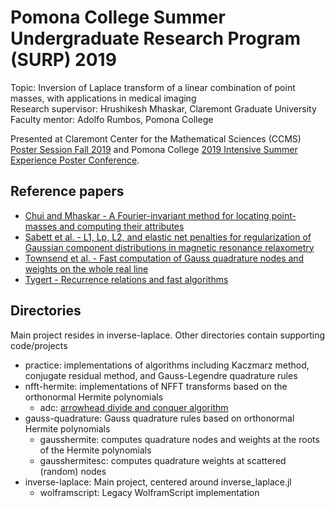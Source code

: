 # Pomona College Summer Undergraduate Research Program (SURP) 2019

Topic: Inversion of Laplace transform of a linear combination of point masses, with applications in medical imaging  
Research supervisor: Hrushikesh Mhaskar, Claremont Graduate University  
Faculty mentor: Adolfo Rumbos, Pomona College

Presented at Claremont Center for the Mathematical Sciences (CCMS) [Poster Session Fall 2019](https://colleges.claremont.edu/ccms/event/poster-session-fall-2019/) and Pomona College [2019 Intensive Summer Experience Poster Conference](https://www.pomona.edu/events/2019-intensive-summer-experience-poster-conference).

## Reference papers

- [Chui and Mhaskar - A Fourier-invariant method for locating point-masses and computing their attributes](https://arxiv.org/abs/1707.09319)
- [Sabett et al. - L1, Lp, L2, and elastic net penalties for regularization of Gaussian component distributions in magnetic resonance relaxometry](https://www.researchgate.net/publication/327692674_L1_Lp_L2_and_elastic_net_penalties_for_regularization_of_Gaussian_component_distributions_in_magnetic_resonance_relaxometry)
- [Townsend et al. - Fast computation of Gauss quadrature nodes and weights on the whole real line](https://arxiv.org/abs/1410.5286)
- [Tygert - Recurrence relations and fast algorithms](https://arxiv.org/abs/cs/0609081)

## Directories

Main project resides in inverse-laplace. Other directories contain supporting code/projects

- practice: implementations of algorithms including Kaczmarz method, conjugate residual method, and Gauss-Legendre quadrature rules
- nfft-hermite: implementations of NFFT transforms based on the orthonormal Hermite polynomials
	- adc: [arrowhead divide and conquer algorithm](https://zenodo.org/record/1236142/files/article.pdf)
- gauss-quadrature: Gauss quadrature rules based on orthonormal Hermite polynomials
	- gausshermite: computes quadrature nodes and weights at the roots of the Hermite polynomials
	- gausshermitesc: computes quadrature weights at scattered (random) nodes
- inverse-laplace: Main project, centered around inverse_laplace.jl
	- wolframscript: Legacy WolframScript implementation